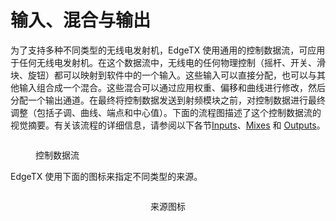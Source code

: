 # 输入、混合与输出

为了支持多种不同类型的无线电发射机，EdgeTX 使用通用的控制数据流，可应用于任何无线电发射机。在这个数据流中，无线电的任何物理控制（摇杆、开关、滑块、旋钮）都可以映射到软件中的一个输入。这些输入可以直接分配，也可以与其他输入组合成一个混合。这些混合可以通过应用权重、偏移和曲线进行修改，然后分配一个输出通道。在最终将控制数据发送到射频模块之前，对控制数据进行最终调整（包括子调、曲线、端点和中心值）。下面的流程图描述了这个控制数据流的视觉摘要。有关该流程的详细信息，请参阅以下各节[Inputs](mixes.md)、[Mixes](mixes.md) 和 [Outputs](outputs.md)。

<figure><img src="/.gitbook/assets/inputflow.jpg" alt=""><figcaption><p>控制数据流</p></figcaption></figure>

EdgeTX 使用下面的图标来指定不同类型的来源。&#x20;

<div align="center">

<figure><img src="/.gitbook/assets/inputicons.jpg" alt=""><figcaption><p>来源图标</p></figcaption></figure>

</div>